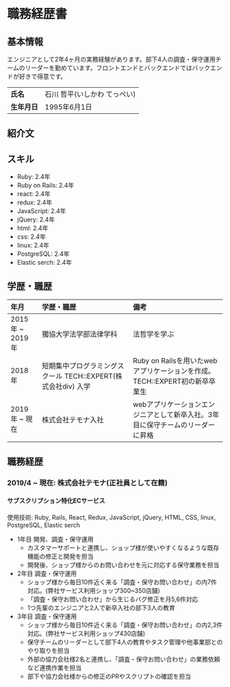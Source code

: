 # 職務経歴書
## 基本情報
エンジニアとして2年4ヶ月の実務経験があります。部下4人の調査・保守運用チームのリーダーを勤めています。フロントエンドとバックエンドではバックエンドが好きで得意です。

<table>
    <tr>
        <td><strong>氏名</strong></td>
        <td>石川 哲平(いしかわ てっぺい)</td>
    </tr>
    <tr>
        <td><strong>生年月日</strong></td>
        <td>1995年6月1日</td>
    </tr>
</table>

## 紹介文
## スキル
- Ruby: 2.4年
- Ruby on Rails: 2.4年
- react: 2.4年
- redux: 2.4年
- JavaScript: 2.4年
- jQuery: 2.4年
- html: 2.4年
- css: 2.4年
- linux: 2.4年
- PostgreSQL: 2.4年
- Elastic serch: 2.4年

## 学歴・職歴

| 年月 | 学歴・職歴 | 備考 |
|:---|:---|:---|
|2015年 ~ 2019年|獨協大学法学部法律学科|法哲学を学ぶ|
|2018年|短期集中プログラミングスクール TECH::EXPERT(株式会社div) 入学|Ruby on Railsを用いたwebアプリケーションを作成。TECH::EXPERT初の新卒卒業生|
|2019年 ~ 現在|株式会社テモナ入社|webアプリケーションエンジニアとして新卒入社。3年目に保守チームのリーダーに昇格|

## 職務経歴
### 2019/4 ~ 現在: 株式会社テモナ(正社員として在籍)
#### サブスクリプション特化ECサービス
使用技術: Ruby, Rails, React, Redux, JavaScript, jQuery, HTML, CSS, linux, PostgreSQL, Elastic serch

- 1年目 開発、調査・保守運用
  - カスタマーサポートと連携し、ショップ様が使いやすくなるような既存機能の修正と開発を担当
  - 開発後、ショップ様からのお問い合わせを元に対応する保守業務を担当
- 2年目 調査・保守運用
  - ショップ様から毎日10件近く来る「調査・保守お問い合わせ」の内7件対応。(弊社サービス利用ショップ300~350店舗)
  - 「調査・保守お問い合わせ」から生じるバグ修正を月5,6件対応
  - 1つ先輩のエンジニアと2人で新卒入社の部下3人の教育
- 3年目 調査・保守運用
  - ショップ様から毎日10件近く来る「調査・保守お問い合わせ」の内2,3件対応。(弊社サービス利用ショップ430店舗)
  - 保守チームのリーダーとして部下4人の教育やタスク管理や他事業部とのやり取りを担当
  - 外部の協力会社様2名と連携し、「調査・保守お問い合わせ」の業務依頼など連携作業を担当
  - 部下や協力会社様からの修正のPRやスクリプトの確認を担当